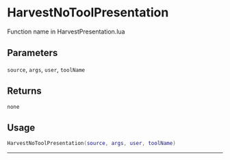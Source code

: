 # HarvestNoToolPresentation
Function name in HarvestPresentation.lua
## Parameters
`source`, `args`, `user`, `toolName`
## Returns
`none`
## Usage
```lua
HarvestNoToolPresentation(source, args, user, toolName)
```
---
